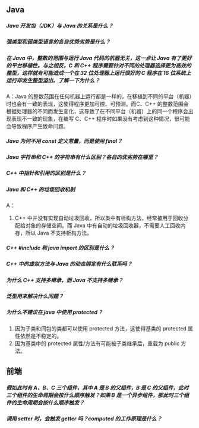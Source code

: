 ## Java

##### Java 开发包（JDK）与 Java 的关系是什么？

##### 强类型和弱类型语言的各自优势劣势是什么？
 

##### 在 Java 中，整数的范围与运行 Java 代码的机器无关，这一点让 Java 有了更好的平台移植性。与之相反，C 和 C++ 程序需要针对不同的处理器选择更为高效的整型，这样就有可能造成一个在 32 位处理器上运行很好的 C 程序在 16 位系统上运行却发生整型溢出。了解一下为什么？
  
A：Java 的整数范围在任何机器上运行都是一样的，在移植到不同的平台（机器）时也会有一致的表现，这使得程序更加可控、可预测。而C、C++ 的整数范围会根据处理器的不同而发生变化，这导致了在不同平台（机器）上的同一个程序会出现表现不一致的现象，在编写 C、C++ 程序时如果没有考虑到这种情况，很可能会导致程序产生致命问题。


##### Java 为何不用 const 定义常量，而是使用 final？


##### Java 字符串和 C++ 的字符串有什么区别？各自的优劣势在哪里？

##### C++ 中指针和引用的区别是什么？

##### Java 和 C++ 的垃圾回收机制

A：
  1. C++ 中并没有实现自动垃圾回收，所以类中有析构方法，经常被用于回收分配给对象的存储空间。而 Java 中有自动的垃圾回收器，不需要人工回收内存，所以 Java 不支持析构方法。

##### C++ #include 和 java import 的区别是什么？


##### C++ 中的虚拟方法与 Java 的动态绑定有什么联系吗？

 
##### 为什么 C++ 支持多继承，而 Java 不支持多继承？

##### 泛型用来解决什么问题？

##### 为什么不建议在 java 中使用 protected？

1. 因为子类和同包的类都可以使用 protected 方法，这使得基类的 protected 属性依然是不稳定的。
2. 因为基类中的 protected 属性/方法有可能被子类继承后，重载为 public 方法。

## 前端

##### 假如此时有 A、B、C 三个组件，其中 A 是 B 的父组件，B 是 C 的父组件，此时三个组件的生命周期会按什么顺序触发？如果 B 是一个异步组件，那此时三个组件的生命周期会按什么顺序触发？


##### 调用 setter 时，会触发 getter 吗？computed 的工作原理是什么？
